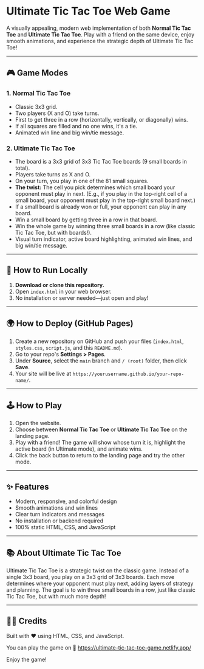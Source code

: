 # Ultimate Tic Tac Toe Web Game

A visually appealing, modern web implementation of both **Normal Tic Tac Toe** and **Ultimate Tic Tac Toe**. Play with a friend on the same device, enjoy smooth animations, and experience the strategic depth of Ultimate Tic Tac Toe!

---

## 🎮 Game Modes

### 1. Normal Tic Tac Toe
- Classic 3x3 grid.
- Two players (X and O) take turns.
- First to get three in a row (horizontally, vertically, or diagonally) wins.
- If all squares are filled and no one wins, it's a tie.
- Animated win line and big win/tie message.

### 2. Ultimate Tic Tac Toe
- The board is a 3x3 grid of 3x3 Tic Tac Toe boards (9 small boards in total).
- Players take turns as X and O.
- On your turn, you play in one of the 81 small squares.
- **The twist:** The cell you pick determines which small board your opponent must play in next. (E.g., if you play in the top-right cell of a small board, your opponent must play in the top-right small board next.)
- If a small board is already won or full, your opponent can play in any board.
- Win a small board by getting three in a row in that board.
- Win the whole game by winning three small boards in a row (like classic Tic Tac Toe, but with boards!).
- Visual turn indicator, active board highlighting, animated win lines, and big win/tie message.

---

## 🚀 How to Run Locally

1. **Download or clone this repository.**
2. Open `index.html` in your web browser.
3. No installation or server needed—just open and play!

---

## 🌍 How to Deploy (GitHub Pages)

1. Create a new repository on GitHub and push your files (`index.html`, `styles.css`, `script.js`, and this `README.md`).
2. Go to your repo's **Settings > Pages**.
3. Under **Source**, select the `main` branch and `/ (root)` folder, then click **Save**.
4. Your site will be live at `https://yourusername.github.io/your-repo-name/`.

---

## 🕹️ How to Play

1. Open the website.
2. Choose between **Normal Tic Tac Toe** or **Ultimate Tic Tac Toe** on the landing page.
3. Play with a friend! The game will show whose turn it is, highlight the active board (in Ultimate mode), and animate wins.
4. Click the back button to return to the landing page and try the other mode.

---

## ✨ Features
- Modern, responsive, and colorful design
- Smooth animations and win lines
- Clear turn indicators and messages
- No installation or backend required
- 100% static HTML, CSS, and JavaScript

---

## 📚 About Ultimate Tic Tac Toe

Ultimate Tic Tac Toe is a strategic twist on the classic game. Instead of a single 3x3 board, you play on a 3x3 grid of 3x3 boards. Each move determines where your opponent must play next, adding layers of strategy and planning. The goal is to win three small boards in a row, just like classic Tic Tac Toe, but with much more depth!

---

## 🧑‍💻 Credits
Built with ❤️ using HTML, CSS, and JavaScript.

You can play the game on 🔗 https://ultimate-tic-tac-toe-game.netlify.app/

Enjoy the game!
